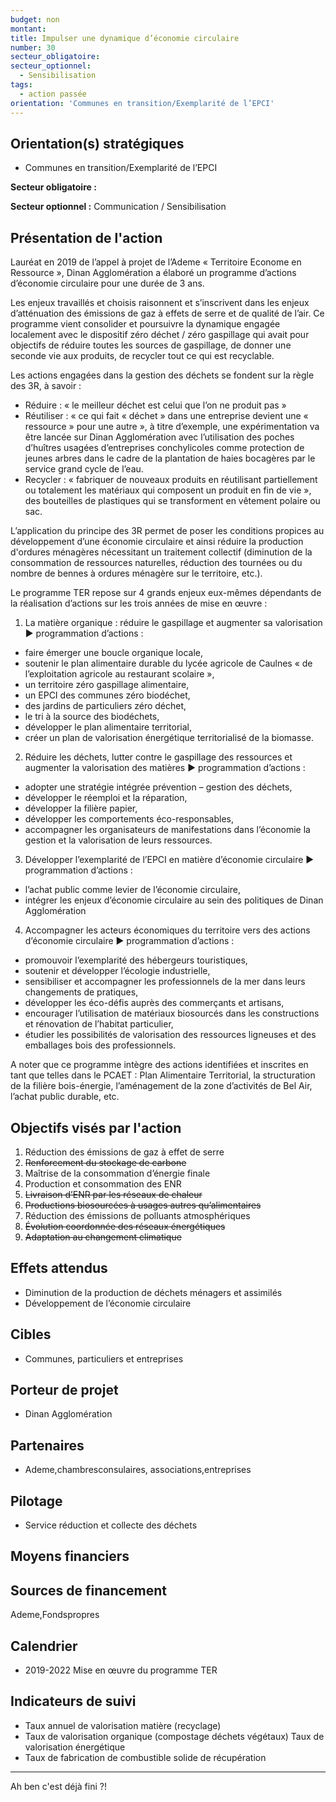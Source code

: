 ```yaml
---
budget: non
montant:
title: Impulser une dynamique d’économie circulaire
number: 30
secteur_obligatoire:
secteur_optionnel:
  - Sensibilisation
tags:
  - action passée
orientation: 'Communes en transition/Exemplarité de l’EPCI'
---
```


## Orientation(s) stratégiques

- Communes en transition/Exemplarité de l’EPCI

**Secteur obligatoire :**

**Secteur optionnel :** Communication / Sensibilisation

## Présentation de l'action

Lauréat en 2019 de l’appel à projet de l’Ademe « Territoire Econome en Ressource », Dinan Agglomération a élaboré un programme d’actions d’économie circulaire pour une durée de 3 ans.

Les enjeux travaillés et choisis raisonnent et s’inscrivent dans les enjeux d’atténuation des émissions de gaz à effets de serre et de qualité de l’air. Ce programme vient consolider et poursuivre la dynamique engagée localement avec le dispositif zéro déchet / zéro gaspillage qui avait pour objectifs de réduire toutes les sources de gaspillage, de donner une seconde vie aux produits, de recycler tout ce qui est recyclable.

Les actions engagées dans la gestion des déchets se fondent sur la règle des 3R, à savoir :
- Réduire : « le meilleur déchet est celui que l’on ne produit pas »
- Réutiliser : « ce qui fait « déchet » dans une entreprise devient une « ressource » pour une autre », à titre d’exemple, une expérimentation va être lancée sur Dinan Agglomération avec l’utilisation des poches d’huîtres usagées d’entreprises conchylicoles comme protection de jeunes arbres dans le cadre de la plantation de haies bocagères par le service grand cycle de l’eau.
- Recycler : « fabriquer de nouveaux produits en réutilisant partiellement ou totalement les matériaux qui composent un produit en fin de vie », des bouteilles de plastiques qui se transforment en vêtement polaire ou sac.

L’application du principe des 3R permet de poser les conditions propices au développement d’une économie circulaire et ainsi réduire la production d'ordures ménagères nécessitant un traitement collectif (diminution de la consommation de ressources naturelles, réduction des tournées ou du nombre de bennes à ordures ménagère sur le territoire, etc.).

Le programme TER repose sur 4 grands enjeux eux-mêmes dépendants de la réalisation d’actions sur les trois années de mise en œuvre :
1. La matière organique : réduire le gaspillage et augmenter sa valorisation
► programmation d’actions :
- faire émerger une boucle organique locale,
- soutenir le plan alimentaire durable du lycée agricole de Caulnes « de l’exploitation agricole au restaurant scolaire »,
- un territoire zéro gaspillage alimentaire,
- un EPCI des communes zéro biodéchet,
- des jardins de particuliers zéro déchet,
- le tri à la source des biodéchets,
- développer le plan alimentaire territorial,
- créer un plan de valorisation énergétique territorialisé de la biomasse.

2. Réduire les déchets, lutter contre le gaspillage des ressources et augmenter la valorisation des matières
► programmation d’actions :
- adopter une stratégie intégrée prévention – gestion des déchets,
- développer le réemploi et la réparation,
- développer la filière papier,
- développer les comportements éco-responsables,
- accompagner les organisateurs de manifestations dans l’économie la gestion et la valorisation de leurs ressources.

3. Développer l’exemplarité de l’EPCI en matière d’économie circulaire
► programmation d’actions :
- l’achat public comme levier de l’économie circulaire,
- intégrer les enjeux d’économie circulaire au sein des politiques de Dinan Agglomération

4. Accompagner les acteurs économiques du territoire vers des actions d’économie circulaire
► programmation d’actions :
- promouvoir l’exemplarité des hébergeurs touristiques,
- soutenir et développer l’écologie industrielle,
- sensibiliser et accompagner les professionnels de la mer dans leurs changements de pratiques,
- développer les éco-défis auprès des commerçants et artisans,
- encourager l’utilisation de matériaux biosourcés dans les constructions et rénovation de l’habitat particulier,
- étudier les possibilités de valorisation des ressources ligneuses et des emballages bois des professionnels.

A noter que ce programme intègre des actions identifiées et inscrites en tant que telles dans le PCAET : Plan Alimentaire Territorial, la structuration de la filière bois-énergie, l’aménagement de la zone d’activités de Bel Air, l’achat public durable, etc.

## Objectifs visés par l'action

1. Réduction des émissions de gaz à effet de serre
2. ~~Renforcement du stockage de carbone~~
3. Maîtrise de la consommation d’énergie finale
4. Production et consommation des ENR
5. ~~Livraison d’ENR par les réseaux de chaleur~~
6. ~~Productions biosourcées à usages autres qu’alimentaires~~
7. Réduction des émissions de polluants atmosphériques
8. ~~Évolution coordonnée des réseaux énergétiques~~
9. ~~Adaptation au changement climatique~~

## Effets attendus

- Diminution de la production de déchets ménagers et assimilés
- Développement de l’économie circulaire

## Cibles

- Communes, particuliers et entreprises

## Porteur de projet

- Dinan Agglomération

## Partenaires

- Ademe,chambresconsulaires, associations,entreprises

## Pilotage

- Service réduction et collecte des déchets

## Moyens financiers



## Sources de financement

Ademe,Fondspropres

## Calendrier

- 2019-2022 Mise en œuvre du programme TER

## Indicateurs de suivi

- Taux annuel de valorisation matière (recyclage)
- Taux de valorisation organique (compostage déchets végétaux) Taux de valorisation énergétique
- Taux de fabrication de combustible solide de récupération

---
Ah ben c'est déjà fini ?!
